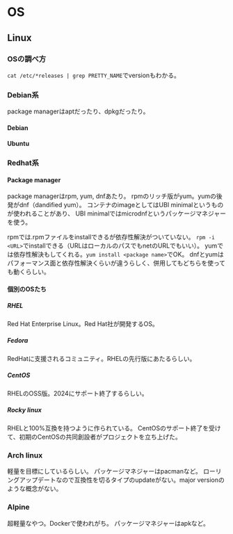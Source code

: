 # OS

## Linux

### OSの調べ方

`cat /etc/*releases | grep PRETTY_NAME`でversionもわかる。

### Debian系

package managerはaptだったり、dpkgだったり。

#### Debian


#### Ubuntu


### Redhat系

#### Package manager

package managerはrpm, yum, dnfあたり。
rpmのリッチ版がyum。yumの後発がdnf（dandified yum）。
コンテナのimageとしてはUBI minimalというものが使われることがあり、
UBI minimalではmicrodnfというパッケージマネジャーを使う。

rpmでは.rpmファイルをinstallできるが依存性解決がついていない。
`rpm -i <URL>`でinstallできる（URLはローカルのパスでもnetのURLでもいい）。
yumでは依存性解決もしてくれる。`yum install <package name>`でOK。
dnfとyumはパフォーマンス面と依存性解決くらいが違うらしく、併用してもどちらを使っても動くらしい。

#### 個別のOSたち

##### RHEL

Red Hat Enterprise Linux。Red Hat社が開発するOS。

##### Fedora

RedHatに支援されるコミュニティ。RHELの先行版にあたるらしい。

##### CentOS

RHELのOSS版。2024にサポート終了するらしい。

##### Rocky linux

RHELと100%互換を持つように作られている。
CentOSのサポート終了を受けて、初期のCentOSの共同創設者がプロジェクトを立ち上げた。

### Arch linux

軽量を目標にしているらしい。
パッケージマネジャーはpacmanなど。
ローリングアップデートなので互換性を切るタイプのupdateがない。major versionのような概念がない。

### Alpine

超軽量なやつ。Dockerで使われがち。
パッケージマネジャーはapkなど。
